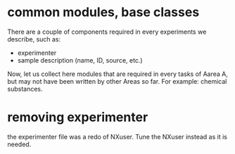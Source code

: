 # common modules, base classes
There are a couple of components required in every experiments we describe, such as:
- experimenter
- sample description (name, ID, source, etc.)

Now, let us collect here modules that are required in every tasks of Aarea A, but may not have been written by other Areas so far.
For example: chemical substances.

# removing experimenter
the experimenter file was a redo of NXuser. Tune the NXuser instead as it is needed.
